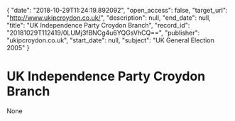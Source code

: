 {
  "date": "2018-10-29T11:24:19.892092", 
  "open_access": false, 
  "target_url": "http://www.ukipcroydon.co.uk/", 
  "description": null, 
  "end_date": null, 
  "title": "UK Independence Party Croydon Branch", 
  "record_id": "20181029T112419/0LUMj3fBNCg4u6YQGsVhCQ==", 
  "publisher": "ukipcroydon.co.uk", 
  "start_date": null, 
  "subject": "UK General Election 2005"
}

# UK Independence Party Croydon Branch

None